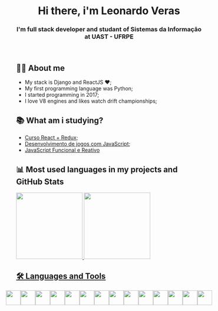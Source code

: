 <h1 align="center">Hi there,  i'm Leonardo Veras</h1>

<h3 align="center">I'm full stack developer and studant of Sistemas da Informação at UAST - UFRPE</h3>

<br/>

## 👩‍💻 About me

- My stack is Django and ReactJS ❤️;
- My first programming language was Python;
- I started programming in 2017;
- I love V8 engines and likes watch drift championships;

## :books: What am i studying?

- [Curso React + Redux](https://www.udemy.com/course/react-redux-pt/);
- [Desenvolvimento de jogos com JavaScript](https://www.udemy.com/course/desenvolvimentodejogoscomjavascript/);
- [JavaScript Funcional e Reativo](https://www.udemy.com/course/javascript-funcional/)

## 📊 Most used languages in my projects and GitHub Stats

<!-- [![Top Langs](https://github-readme-stats.vercel.app/api/top-langs/?username=lvleo21&layout=compact)](https://github.com/anuraghazra/github-readme-stats) -->

<div>
  <a href="https://github.com/lvleo21">
  <img height="180em" src="https://github-readme-stats.vercel.app/api?username=lvleo21&show_icons=true&theme=light&include_all_commits=true&count_private=true"/>
  <img height="180em" src="https://github-readme-stats.vercel.app/api/top-langs/?username=lvleo21&layout=compact&langs_count=16&theme=light"/>
<div>

## 🛠 Languages and Tools


<div style="display: flex; justify-content: center; margin-top: 15px">
<img src="https://cdn.jsdelivr.net/gh/devicons/devicon/icons/html5/html5-original.svg" width="40"/>

<img src="https://cdn.jsdelivr.net/gh/devicons/devicon/icons/css3/css3-original.svg"  width="40"/>

<img src="https://cdn.jsdelivr.net/gh/devicons/devicon/icons/javascript/javascript-original.svg" width="40"/>
          

<img src="https://cdn.jsdelivr.net/gh/devicons/devicon/icons/python/python-original.svg" width="40"/>

<img src="https://cdn.jsdelivr.net/gh/devicons/devicon/icons/django/django-plain.svg" width="40"/>

<img src="https://cdn.jsdelivr.net/gh/devicons/devicon/icons/java/java-original.svg"  width="40"/>

<img src="https://cdn.jsdelivr.net/gh/devicons/devicon/icons/spring/spring-original.svg"  width="40"/>

<img src="https://cdn.jsdelivr.net/gh/devicons/devicon/icons/postgresql/postgresql-original.svg" width="40" />

<img src="https://cdn.jsdelivr.net/gh/devicons/devicon/icons/bootstrap/bootstrap-original.svg" width="40"/>
        
<img src="https://cdn.jsdelivr.net/gh/devicons/devicon/icons/git/git-original.svg" width="40"/>
        
<img src="https://cdn.jsdelivr.net/gh/devicons/devicon/icons/github/github-original.svg" width="40"/>
        
<img src="https://cdn.jsdelivr.net/gh/devicons/devicon/icons/heroku/heroku-plain.svg" width="40"/>

<img src="https://cdn.jsdelivr.net/gh/devicons/devicon/icons/linux/linux-original.svg" width="40"/>

<img src="https://cdn.jsdelivr.net/gh/devicons/devicon/icons/react/react-original.svg" width="40" />
</div>
          
          
